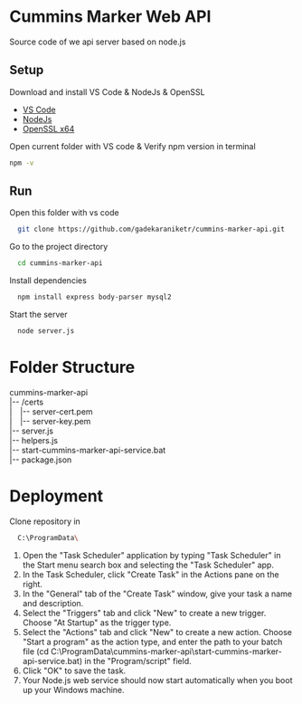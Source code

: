 # Cummins Marker Web API
Source code of we api server based on node.js

## Setup

Download and install VS Code & NodeJs & OpenSSL
- [VS Code](https://code.visualstudio.com/download)
- [NodeJs](https://nodejs.org/en/download)
- [OpenSSL x64](https://slproweb.com/products/Win32OpenSSL.html)

Open current folder with VS code & Verify npm version in terminal
```bash
npm -v
```

## Run

Open this folder with vs code

```bash
  git clone https://github.com/gadekaraniketr/cummins-marker-api.git
```

Go to the project directory

```bash
  cd cummins-marker-api
```

Install dependencies

```bash
  npm install express body-parser mysql2
```

Start the server

```bash
  node server.js
```

# Folder Structure

cummins-marker-api\
|-- /certs\
|&emsp;|-- server-cert.pem\
|&emsp;|-- server-key.pem\
|-- server.js\
|-- helpers.js\
|-- start-cummins-marker-api-service.bat\
|-- package.json


# Deployment

Clone repository in
```bash
  C:\ProgramData\
```
1. Open the "Task Scheduler" application by typing "Task Scheduler" in the Start menu search box and selecting the "Task Scheduler" app.
2. In the Task Scheduler, click "Create Task" in the Actions pane on the right.
3. In the "General" tab of the "Create Task" window, give your task a name and description.
4. Select the "Triggers" tab and click "New" to create a new trigger. Choose "At Startup" as the trigger type.
5. Select the "Actions" tab and click "New" to create a new action. Choose "Start a program" as the action type, and enter the path to your batch file (cd C:\ProgramData\cummins-marker-api\start-cummins-marker-api-service.bat) in the "Program/script" field.
6. Click "OK" to save the task.
7. Your Node.js web service should now start automatically when you boot up your Windows machine.
